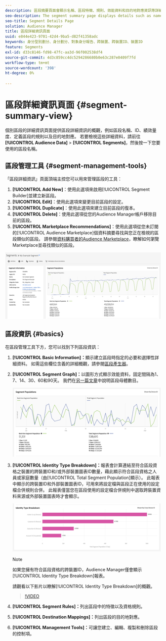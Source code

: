 ```yaml
---
description: 區段摘要頁面會顯示名稱、區段特徵、規則、效能資料和目的地對應資訊等詳細資訊。
seo-description: The segment summary page displays details such as name, traits in the segment, rules, performance data, and destination mapping information.
seo-title: Segment Details Page
solution: Audience Manager
title: 區段詳細資訊頁面
uuid: e844e423-9701-42d4-9ba5-d82f41358adc
keywords: 身分型別劃分、身分劃分、對象身分報告、跨裝置、跨裝置ID、裝置ID
feature: Segments
exl-id: d33c8146-fd98-47fc-aa3d-96f002538df4
source-git-commit: 4d3c859cc4dc5294286680b0e63c287e0409f7fd
workflow-type: tm+mt
source-wordcount: '398'
ht-degree: 0%

---
```


# 區段詳細資訊頁面 {#segment-summary-view}

個別區段的詳細資訊頁面提供區段詳細資訊的概觀，例如區段名稱、ID、績效量度、定義區段的規則以及目的地對應。 若要檢視這些詳細資料，請前往&#x200B;**[!UICONTROL Audience Data]** > **[!UICONTROL Segments]**，然後按一下您要使用的區段名稱。

## 區段管理工具 {#segment-management-tools}

「區段詳細資訊」頁面頂端主控您可以用來管理區段的工具：

1. **[!UICONTROL Add New]**：使用此選項來啟用[!UICONTROL Segment Builder]並建立新區段。
2. **[!UICONTROL Edit]**：使用此選項來變更目前區段的設定。
3. **[!UICONTROL Duplicate]**：使用此選項來建立目前區段的復本。
4. **[!UICONTROL Delete]**：使用此選項從您的Audience Manager帳戶移除目前的區段。
5. **[!UICONTROL Marketplace Recommendations]**：使用此選項從您未訂閱的[!UICONTROL Audience Marketplace]個資料摘要尋找與您正在檢視的區段類似的區段。 請參閱[資料購買者的Audience Marketplace](../audience-marketplace/marketplace-data-buyers/marketplace-data-buyers.md)，瞭解如何瀏覽Marketplace並尋找類似的區段。

![基本區段資訊](assets/basic-segment-information.png)

## 區段資訊 {#basics}

在區段管理工具下方，您可以找到下列區段資訊：

1. **[!UICONTROL Basic Information]：**&#x200B;顯示建立區段時指定的必要和選擇性詳細資料。 如需這些欄位含義的詳細概觀，請參閱[區段產生器](segment-builder.md)。
2. **[!UICONTROL Segment Graph]：**&#x200B;以圖形方式顯示效能資料，固定間隔為1、7、14、30、60和90天。 我們在[另一篇文章](../../features/segments/segment-builder-data.md)中說明區段母體數目。

   ![區段圖表](assets/segment-graph.png)

3. **[!UICONTROL Identity Type Breakdown]：**&#x200B;報表會計算連結至符合區段資格之裝置的跨裝置ID和/或外部裝置圖表ID數量，藉此顯示符合區段資格之人員或家庭數量（由[!UICONTROL Total Segment Population]顯示）。 此報表中顯示的跨裝置ID和外部裝置圖表ID，可用來將設定檔與區段正在使用的設定檔合併規則合併。 此報表僅當您在區段使用的設定檔合併規則中選取跨裝置資料來源或外部裝置圖表時才會顯示。

   ![區段圖表](assets/segment-type.png)

   >[!NOTE]
   >
   >如果您擁有符合區段資格的跨裝置ID，Audience Manager僅會顯示[!UICONTROL Identity Type Breakdown]報表。

   請觀看以下影片以瞭解[!UICONTROL Identity Type Breakdown]的概觀。
   >[!VIDEO](https://video.tv.adobe.com/v/27977/)

4. **[!UICONTROL Segment Rules]：**&#x200B;列出區段中的特徵以及資格規則。
5. **[!UICONTROL Destination Mappings]：**&#x200B;列出區段的目的地對應。
6. **[!UICONTROL Management Tools]：**&#x200B;可讓您建立、編輯、複製和刪除區段的控制項。
